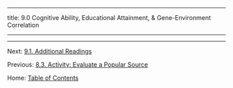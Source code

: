 ----------

title: 9.0 Cognitive Ability, Educational Attainment, & Gene-Environment Correlation

----------

<!---

	As the themes repeatedly state, we don't expect there to be a simple connection between genes and complex behaviors. This week we will be exploring methods for understanding gene-environment interplay.

This week we will:

Discuss how self- and other-selection into environments progresses over development
Consider common theories of "risk" where the outcome is more than the sum of its parts
Understand tradeoffs among research designs that allow for the estimation of gene-environment interplay

--->

--------

Next: [9.1. Additional Readings](9.1_readings.md)

Previous: [8.3. Activity: Evaluate a Popular Source](../ch08/8.3_evaluate_a_popular_source.md)

Home: [Table of Contents](../README.md)
